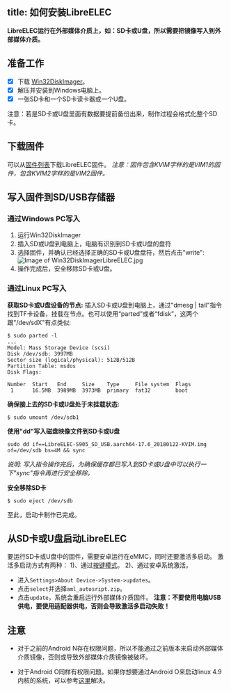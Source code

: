 title: 如何安装LibreELEC
---

**LibreELEC运行在外部媒体介质上，如：SD卡或U盘，所以需要把镜像写入到外部媒体介质。**

## 准备工作
* [x] 下载 [Win32DiskImager](https://sourceforge.net/projects/win32diskimager/)。
* [x] 解压并安装到Windows电脑上。
* [x] 一张SD卡和一个SD卡读卡器或一个U盘。

注意：若是SD卡或U盘里面有数据要提前备份出来，制作过程会格式化整个SD卡。

## 下载固件
可以从[固件列表](/zh-cn/vim1/FirmwareThirdparty.html#LibreELEC)下载LibreELEC固件。
*注意：固件包含KVIM字样的是VIM1的固件，包含KVIM2字样的是VIM2固件。*

## 写入固件到SD/USB存储器
### 通过Windows PC写入
1. 运行Win32DiskImager
2. 插入SD或U盘到电脑上，电脑有识别到SD卡或U盘的盘符
3. 选择固件，并确认已经选择正确的SD卡或U盘盘符，然后点击"write":
![Image of Win32DiskImagerLibreELEC.jpg](/images/vim1/Win32DiskImagerLibreELEC.jpg)
4. 操作完成后，安全移除SD卡或U盘。

### 通过Linux PC写入
**获取SD卡或U盘设备的节点:**
插入SD卡或U盘到电脑上，通过"dmesg | tail"指令找到TF卡设备，挂载在节点。也可以使用“parted”或者“fdisk”，这两个跟"/dev/sdX"有点类似:
```
$ sudo parted -l
...
Model: Mass Storage Device (scsi)
Disk /dev/sdb: 3997MB
Sector size (logical/physical): 512B/512B
Partition Table: msdos
Disk Flags: 

Number  Start   End     Size    Type     File system  Flags
 1      16.5MB  3989MB  3973MB  primary  fat32        boot
```
**确保接上去的SD卡或U盘处于未挂载状态:**
```
$ sudo umount /dev/sdb1
```
**使用"dd"写入磁盘映像文件到SD卡或U盘**
```
sudo dd if==LibreELEC-S905_SD_USB.aarch64-17.6_20180122-KVIM.img of=/dev/sdb bs=4M && sync
```
_说明: 写入指令操作完后，为确保缓存都已写入到SD卡或U盘中可以执行一下"sync"指令再进行安全移除。_

**安全移除SD卡**
```
$ sudo eject /dev/sdb
```
至此，启动卡制作已完成。

## 从SD卡或U盘启动LibreELEC
要运行SD卡或U盘中的固件，需要安卓运行在eMMC，同时还要激活多启动。
激活多启动方式有两种：
1)、通过[按键模式](/zh-cn/vim1/HowtoBootIntoUpgradeMode.html#按键模式-U-Boot正常运行)。
2)、通过安卓系统激活。
* 进入`Settings>About Device->System->updates`。
* 点击`select`并选择`aml_autosript.zip`。
* 点击`update`，系统会重启运行外部媒体介质固件。
**注意：不要使用电脑USB供电，要使用适配器供电，否则会导致激活多启动失败！**

## 注意
* 对于之前的Android N存在权限问题，所以不能通过之前版本来启动外部媒体介质镜像，否则或导致外部媒体介质镜像被破坏。

* 对于Android O同样有权限问题。如果你想要通过Android O来启动linux 4.9内核的系统，可以参考[这里](http://forum.khadas.com/t/armbian-kodi-ubuntu-debian-for-sd-usb-emmc/825/109)解决。

